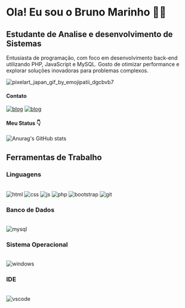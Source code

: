# Ola! Eu sou o Bruno Marinho ✋🏻
## Estudante de Analise e desenvolvimento de Sistemas

Entusiasta de programação, com foco em desenvolvimento back-end utilizando PHP, JavaScript e MySQL. Gosto de otimizar performance e explorar soluções inovadoras para problemas complexos.

![pixelart_japan_gif_by_emojipatii_dgcbvb7](https://github.com/user-attachments/assets/c8e196db-ca37-4499-a16c-68ecf902f279)


#### Contato

[![blog](https://img.shields.io/badge/Instagram-E4405F?style=for-the-badge&logo=instagram&logoColor=white)](https://www.instagram.com/bru_marinho__/)
[![blog](https://img.shields.io/badge/LinkedIn-0077B5?style=for-the-badge&logo=linkedin&logoColor=white)](https://www.linkedin.com/in/bruno-marinho-souza-751640273/)
#### Meu Status 👇
![Anurag's GitHub stats](https://github-readme-stats.vercel.app/api?username=DevCodeBruno&show_icons=true&theme=radical)

## Ferramentas de Trabalho 
### Linguagens 
<div style="display: inline_block"><br/>
    <img align="center" alt="html" src="https://img.shields.io/badge/HTML5-000000?style=for-the-badge&logo=html5&logoColor=red"/>
    <img align="center" alt="css" src="https://img.shields.io/badge/CSS3-000000?style=for-the-badge&logo=css3&logoColor=blue"/>
    <img align="center" alt="js" src="https://img.shields.io/badge/JavaScript-000000?style=for-the-badge&logo=javascript&logoColor=F7DF1E"/>
    <img align="center" alt="php" src="https://img.shields.io/badge/PHP-000000?style=for-the-badge&logo=php&logoColor=blue"/>
    <img align="center" alt="bootstrap" src="https://img.shields.io/badge/Bootstrap-000000?style=for-the-badge&logo=bootstrap&logoColor=purple"/>    
    <img align="center" alt="git" src="https://img.shields.io/badge/GIT-000000?style=for-the-badge&logo=git&logoColor=red"/>  
    
</div>

### Banco de Dados
<div style="display: inline_block"><br/>
    <img align="center" alt="mysql" src="https://img.shields.io/badge/MySQL-00000F?style=for-the-badge&logo=mysql&logoColor=white"/>
</div>

### Sistema Operacional
<div style="display: inline_block"><br/>
    <img align="center" alt="windows" src="https://img.shields.io/badge/Windows-000000?style=for-the-badge&logo=windows&logoColor=black"/>
</div>

### IDE
<div style="display: inline_block"><br/>
    <img align="center" alt="vscode" src="https://img.shields.io/badge/VS_Code-007ACC?logo=visual-studio-code&logoColor=white&style=for-the-badge"/>
</div>


